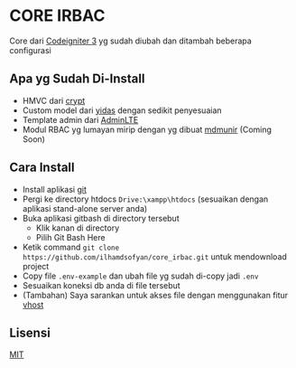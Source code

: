 # CORE IRBAC
Core dari [Codeigniter 3](https://github.com/bcit-ci/CodeIgniter) yg sudah diubah dan ditambah beberapa configurasi

## Apa yg Sudah Di-Install
* HMVC dari [crypt](https://github.com/Crypt/Codeigniter-HMVC)
* Custom model dari [yidas](https://github.com/yidas/codeigniter-model) dengan sedikit penyesuaian
* Template admin dari [AdminLTE](https://adminlte.io/themes/dev/AdminLTE/)
* Modul RBAC yg lumayan mirip dengan yg dibuat [mdmunir](https://github.com/mdmunir/yii2-admin) (Coming Soon)

## Cara Install
* Install aplikasi [git](https://git-scm.com/downloads)
* Pergi ke directory htdocs `Drive:\xampp\htdocs` (sesuaikan dengan aplikasi stand-alone server anda)
* Buka aplikasi gitbash di directory tersebut
	* Klik kanan di directory
	* Pilih Git Bash Here
* Ketik command `git clone https://github.com/ilhamdsofyan/core_irbac.git` untuk mendownload project
* Copy file `.env-example` dan ubah file yg sudah di-copy jadi `.env`
* Sesuaikan koneksi db anda di file tersebut
* (Tambahan) Saya sarankan untuk akses file dengan menggunakan fitur [vhost](https://www.cloudways.com/blog/configure-virtual-host-on-windows-10-for-wordpress/)

## Lisensi
[MIT](https://choosealicense.com/licenses/mit/)
